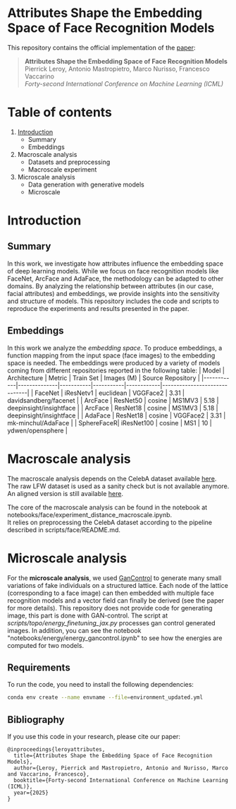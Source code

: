 # Attributes Shape the Embedding Space of Face Recognition Models

This repository contains the official implementation of the [paper](https://openreview.net/forum?id=VY74pP1w93):

> **Attributes Shape the Embedding Space of Face Recognition Models**  
> Pierrick Leroy, Antonio Mastropietro, Marco Nurisso, Francesco Vaccarino  
> *Forty-second International Conference on Machine Learning (ICML)*

# Table of contents

1. [Introduction](#introduction)
   - Summary
   - Embeddings
3. Macroscale analysis
   - Datasets and preprocessing
   - Macroscale experiment
4. Microscale analysis
   - Data generation with generative models
   - Microscale

# Introduction

## Summary

In this work, we investigate how attributes influence the embedding space of deep learning models.
While we focus on face recognition models like FaceNet, ArcFace and AdaFace, the methodology can be adapted to other domains. 
By analyzing the relationship between attributes (in our case, facial attributes) and embeddings, we provide insights into the sensitivity and structure of models. 
This repository includes the code and scripts to reproduce the experiments and results presented in the paper.

## Embeddings

In this work we analyze the *embedding space*.
To produce embeddings, a function mapping from the input space (face images) to the embedding space is needed.
The embeddings were produced by a variety of models coming from different repositories reported in the following table:
| Model      | Architecture | Metric    | Train Set | Images (M) | Source Repository            |
|------------|--------------|-----------|-----------|------------|------------------------------|
| FaceNet    | iResNetv1    | euclidean | VGGFace2  | 3.31       | davidsandberg/facenet        |
| ArcFace    | ResNet50     | cosine    | MS1MV3    | 5.18       | deepinsight/insightface      |
| ArcFace    | ResNet18     | cosine    | MS1MV3    | 5.18       | deepinsight/insightface      |
| AdaFace    | ResNet18     | cosine    | VGGFace2  | 3.31       | mk-minchul/AdaFace           |
| SphereFaceR| iResNet100   | cosine    | MS1       | 10         | ydwen/opensphere             |


# Macroscale analysis

The macroscale analysis depends on the CelebA dataset available [here](https://mmlab.ie.cuhk.edu.hk/projects/CelebA.html).
The raw LFW dataset is used as a sanity check but is not available anymore. An aligned version is still available [here](https://www.kaggle.com/datasets/jessicali9530/lfw-dataset).

The core of the macroscale analysis can be found in the notebook at notebooks/face/experiment_distance_macroscale.ipynb.\
It relies on preprocessing the CelebA dataset according to the pipeline described in scripts/face/README.md.

# Microscale analysis

For the **microscale analysis**, we used [GanControl](https://arxiv.org/abs/2101.02477) to generate many small variations of fake individuals on a structured lattice.
Each node of the lattice (corresponding to a face image) can then embedded with multiple face recognition models and a vector field can finally be derived (see the paper for more details).
This repository does not provide code for generating image, this part is done with GAN-control.
The script at *scripts/topo/energy_finetuning_jax.py* processes gan control generated images. 
In addition, you can see the notebook "notebooks/energy/energy_gancontrol.ipynb" to see how the energies are computed for two models.


## Requirements
To run the code, you need to install the following dependencies:

```bash
conda env create --name envname --file=environment_updated.yml
```

## Bibliography
If you use this code in your research, please cite our paper:

```
@inproceedings{leroyattributes,
  title={Attributes Shape the Embedding Space of Face Recognition Models},
  author={Leroy, Pierrick and Mastropietro, Antonio and Nurisso, Marco and Vaccarino, Francesco},
  booktitle={Forty-second International Conference on Machine Learning (ICML)},
  year={2025}
}
```

